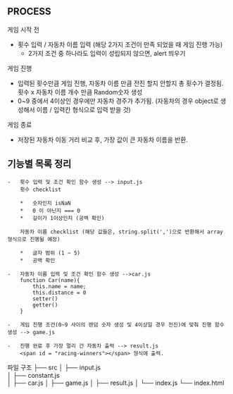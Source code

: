 ## PROCESS

게임 시작 전

-   횟수 입력 / 자동차 이름 입력 (해당 2가지 조건이 만족 되었을 때 게임 진행 가능)
    -   2가지 조건 중 하나라도 입력이 성립되지 않으면, alert 띄우기

게임 진행

-   입력된 횟수만큼 게임 진행, 자동차 이름 만큼 전진 할지 안할지 총 횟수가 결정됨. 횟수 x 자동차 이름 개수 만큼 Random숫자 생성
-   0~9 중에서 4이상인 경우에만 자동차 경주가 추가됨. (자동차의 경우 object로 생성해서 이름 / 입력칸 형식으로 입력 받을 것)

게임 종료

-   저장된 자동차 이동 거리 비교 후, 가장 값이 큰 자동차 이름을 반환.

## 기능별 목록 정리

    -   횟수 입력 및 조건 확인 함수 생성 --> input.js
        횟수 checklist

        *   숫자인지 isNaN
        *   0 이 아닌지 === 0
        *   길이가 1이상인지 (공백 확인)

        자동차 이름 checklist (해당 값들은, string.split(',')으로 반환해서 array 형식으로 진행될 예정)

        *   글자 범위 (1 ~ 5)
        *   공백 확인

    -   자동차 이름 입력 및 조건 확인 함수 생성 -->car.js
        function Car(name){
            this.name = name;
            this.distance = 0
            setter()
            getter()
        }

    -   게임 진행 조건(0~9 사이의 랜덤 숫자 생성 및 4이상일 경우 전진)에 맞춰 진행 함수 생성 --> game.js

    -   진행 완료 후 가장 멀리 간 자동차 출력 --> result.js
        <span id = "racing-winners"></span> 형식에 출력.

파일 구조
├── src
│ ├── input.js  
│ ├── constant.js  
│ ├── car.js
│ ├── game.js
│ ├── result.js
│ └── index.js
└── index.html
